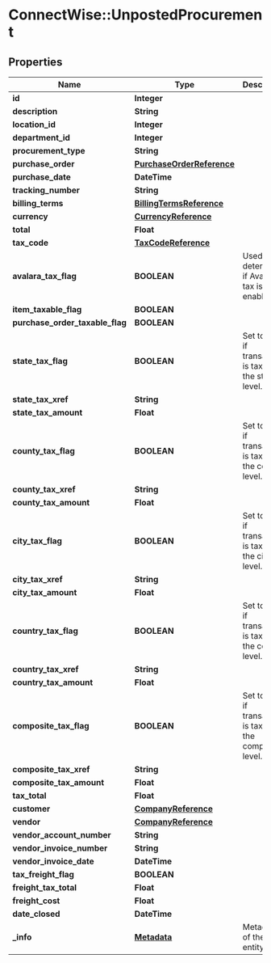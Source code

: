 # ConnectWise::UnpostedProcurement

## Properties
Name | Type | Description | Notes
------------ | ------------- | ------------- | -------------
**id** | **Integer** |  | [optional] 
**description** | **String** |  | [optional] 
**location_id** | **Integer** |  | [optional] 
**department_id** | **Integer** |  | [optional] 
**procurement_type** | **String** |  | [optional] 
**purchase_order** | [**PurchaseOrderReference**](PurchaseOrderReference.md) |  | [optional] 
**purchase_date** | **DateTime** |  | [optional] 
**tracking_number** | **String** |  | [optional] 
**billing_terms** | [**BillingTermsReference**](BillingTermsReference.md) |  | [optional] 
**currency** | [**CurrencyReference**](CurrencyReference.md) |  | [optional] 
**total** | **Float** |  | [optional] 
**tax_code** | [**TaxCodeReference**](TaxCodeReference.md) |  | [optional] 
**avalara_tax_flag** | **BOOLEAN** | Used to determine if Avalara tax is enabled. | [optional] 
**item_taxable_flag** | **BOOLEAN** |  | [optional] 
**purchase_order_taxable_flag** | **BOOLEAN** |  | [optional] 
**state_tax_flag** | **BOOLEAN** | Set to true if transaction is taxable at the state level. | [optional] 
**state_tax_xref** | **String** |  | [optional] 
**state_tax_amount** | **Float** |  | [optional] 
**county_tax_flag** | **BOOLEAN** | Set to true if transaction is taxable at the county level. | [optional] 
**county_tax_xref** | **String** |  | [optional] 
**county_tax_amount** | **Float** |  | [optional] 
**city_tax_flag** | **BOOLEAN** | Set to true if transaction is taxable at the city level. | [optional] 
**city_tax_xref** | **String** |  | [optional] 
**city_tax_amount** | **Float** |  | [optional] 
**country_tax_flag** | **BOOLEAN** | Set to true if transaction is taxable at the country level. | [optional] 
**country_tax_xref** | **String** |  | [optional] 
**country_tax_amount** | **Float** |  | [optional] 
**composite_tax_flag** | **BOOLEAN** | Set to true if transaction is taxable at the composite level. | [optional] 
**composite_tax_xref** | **String** |  | [optional] 
**composite_tax_amount** | **Float** |  | [optional] 
**tax_total** | **Float** |  | [optional] 
**customer** | [**CompanyReference**](CompanyReference.md) |  | [optional] 
**vendor** | [**CompanyReference**](CompanyReference.md) |  | [optional] 
**vendor_account_number** | **String** |  | [optional] 
**vendor_invoice_number** | **String** |  | [optional] 
**vendor_invoice_date** | **DateTime** |  | [optional] 
**tax_freight_flag** | **BOOLEAN** |  | [optional] 
**freight_tax_total** | **Float** |  | [optional] 
**freight_cost** | **Float** |  | [optional] 
**date_closed** | **DateTime** |  | [optional] 
**_info** | [**Metadata**](Metadata.md) | Metadata of the entity | [optional] 


